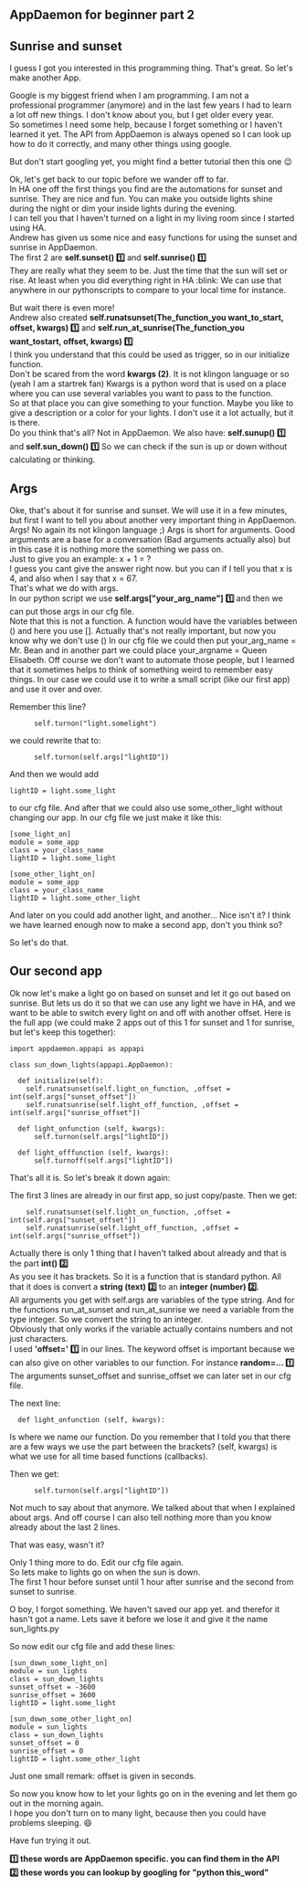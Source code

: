 ## AppDaemon for beginner part 2
## Sunrise and sunset

I guess I got you interested in this programming thing. That's great. So let's make another App.   

Google is my biggest friend when I am programming. I am not a professional programmer (anymore) and in the last few years I had to learn a lot off new things.  I don't know about you, but I get older every year.  
So sometimes I need some help, because I forget something or I haven't learned it yet. The API from AppDaemon is always opened so I can look up how to do it correctly, and many other things using google.

But don't start googling yet, you might find a better tutorial then this one :wink:

Ok, let's get back to our topic before we wander off to far.  
In HA one off the first things you find are the automations for sunset and sunrise. They are nice and fun. You can make you outside lights shine during the night or dim your inside lights during the evening.  
I can tell you that I haven't turned on a light in my living room since I started using HA.  
Andrew has given us some nice and easy functions for using the sunset and sunrise in AppDaemon.  
The first 2 are **self.sunset() :one:** and **self.sunrise() :one:**  
They are really what they seem to be. Just the time that the sun will set or rise. At least when you did everything right in HA :blink:
We can use that anywhere in our pythonscripts to compare to your local time for instance.  

But wait there is even more!  
Andrew also created **self.runatsunset(The_function_you want_to_start, offset, kwargs) :one:** and **self.run_at_sunrise(The_function_you want_tostart, offset, kwargs) :one:**  
I think you understand that this could be used as trigger, so in our initialize function.  
Don't be scared from the word **kwargs (2)**. It is not klingon language or so (yeah I am a startrek fan) Kwargs is a python word that is used on a place where you can use several variables you want to pass to the function.  
So at that place you can give something to your function. Maybe you like to give a description or a color for your lights. I don't use it a lot actually, but it is there.  
Do you think that's all? Not in AppDaemon. We also have: **self.sunup() :one:** and **self.sun_down() :one:** So we can check if the sun is up or down without calculating or thinking.  

## Args

Oke, that's about it for sunrise and sunset. We will use it in a few minutes, but first I want to tell you about another very important thing in AppDaemon.  
Args! No again its not klingon language ;) Args is short for arguments. Good arguments are a base for a conversation (Bad arguments actually also) but in this case it is nothing more the something we pass on.  
Just to give you an example: x + 1 = ?  
I guess you cant give the answer right now. but you can if I tell you that x is 4, and also when I say that x = 67.  
That's what we do with args.  
In our python script we use **self.args["your_arg_name"] :one:** and then we can put those args in our cfg file.  
Note that this is not a function. A function would have the variables between () and here you use []. Actually that's not really important, but now you know why we don't use ()
In our cfg file we could then put your_arg_name = Mr. Bean and in another part we could place your_argname = Queen Elisabeth.
Off course we don't want to automate those people, but I learned that it sometimes helps to think of something weird to remember easy things.
In our case we could use it to write a small script (like our first app) and use it over and over.

Remember this line?

```
      self.turnon("light.somelight")
```

we could rewrite that to:

```
      self.turnon(self.args["lightID"])
```

And then we would add

```
lightID = light.some_light
```

to our cfg file.
And after that we could also use some_other_light without changing our app.
In our cfg file we just make it like this:

```
[some_light_on]  
module = some_app  
class = your_class_name  
lightID = light.some_light  

[some_other_light_on]  
module = some_app  
class = your_class_name  
lightID = light.some_other_light  
```

And later on you could add another light, and another...
Nice isn't it? I think we have learned enough now to make a second app, don't you think so?

So let's do that.

## Our second app

Ok now let's make a light go on based on sunset and let it go out based on sunrise. But lets us do it so that we can use any light we have in HA, and we want to be able to switch every light on and off with another offset.
Here is the full app (we could make 2 apps out of this 1 for sunset and 1 for sunrise, but let's keep this together):

```
import appdaemon.appapi as appapi

class sun_down_lights(appapi.AppDaemon):

  def initialize(self):
    self.runatsunset(self.light_on_function, ,offset = int(self.args["sunset_offset"])
    self.runatsunrise(self.light_off_function, ,offset = int(self.args["sunrise_offset"])

  def light_onfunction (self, kwargs):
      self.turnon(self.args["lightID"])

  def light_offfunction (self, kwargs):
      self.turnoff(self.args["lightID"])
```

That's all it is. So let's break it down again:

The first 3 lines are already in our first app, so just copy/paste.
Then we get:

```
    self.runatsunset(self.light_on_function, ,offset = int(self.args["sunset_offset"])
    self.runatsunrise(self.light_off_function, ,offset = int(self.args["sunrise_offset"])
```

Actually there is only 1 thing that I haven't talked about already and that is the part **int() :two:**  
As you see it has brackets. So it is a function that is standard python. All that it does is convert a **string (text) :two:** to an **integer (number) :two:**.  
All arguments you get with self.args are variables of the type string. And for the functions run_at_sunset and run_at_sunrise we need a variable from the type integer. So we convert the string to an integer.  
Obviously that only works if the variable actually contains numbers and not just characters.  
I used **'offset=' :one:** in our lines. The keyword offset is important because we can also give on other variables to our function. For instance **random=... :one:**
The arguments sunset_offset and sunrise_offset we can later set in our cfg file.

The next line:

```
  def light_onfunction (self, kwargs):
```
Is where we name our function. Do you remember that I told you that there are a few ways we use the part between the brackets?
(self, kwargs) is what we use for all time based functions (callbacks).

Then we get:

```
      self.turnon(self.args["lightID"])
```

Not much to say about that anymore. We talked about that when I explained about args.
And off course I can also tell nothing more than you know already about the last 2 lines.

That was easy, wasn't it?

Only 1 thing more to do. Edit our cfg file again.  
So lets make to lights go on when the sun is down.  
The first 1 hour before sunset until 1 hour after sunrise and the second from sunset to sunrise.

O boy, I forgot something. We haven't saved our app yet. and therefor it hasn't got a name. Lets save it before we lose it and give it the name sun_lights.py

So now edit our cfg file and add these lines:

```
[sun_down_some_light_on]
module = sun_lights
class = sun_down_lights
sunset_offset = -3600
sunrise_offset = 3600
lightID = light.some_light

[sun_down_some_other_light_on]
module = sun_lights
class = sun_down_lights
sunset_offset = 0
sunrise_offset = 0
lightID = light.some_other_light
```

Just one small remark: offset is given in seconds.

So now you know how to let your lights go on in the evening and let them go out in the morning again.  
I hope you don't turn on to many light, because then you could have problems sleeping. :smile:

Have fun trying it out.

**:one: these words are AppDaemon specific. you can find them in the API**   
**:two: these words you can lookup by googling for "python this_word"**
